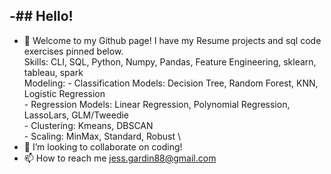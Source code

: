 -## Hello! 
- 
- 👋 Welcome to my Github page! I have my Resume projects and sql code exercises pinned below. \
Skills: CLI, SQL, Python, Numpy, Pandas, Feature Engineering, sklearn, tableau, spark \
      Modeling:
      - Classification Models: Decision Tree, Random Forest, KNN, Logistic Regression \
       - Regression Models: Linear Regression, Polynomial Regression, LassoLars, GLM/Tweedie \
       - Clustering: Kmeans, DBSCAN \
       - Scaling: MinMax, Standard, Robust \
- 💞️ I’m looking to collaborate on coding!
- 📫 How to reach me jess.gardin88@gmail.com

<!---
Jgardin875/Jgardin875 is a ✨ special ✨ repository because its `README.md` (this file) appears on your GitHub profile.
You can click the Preview link to take a look at your changes.
--->
